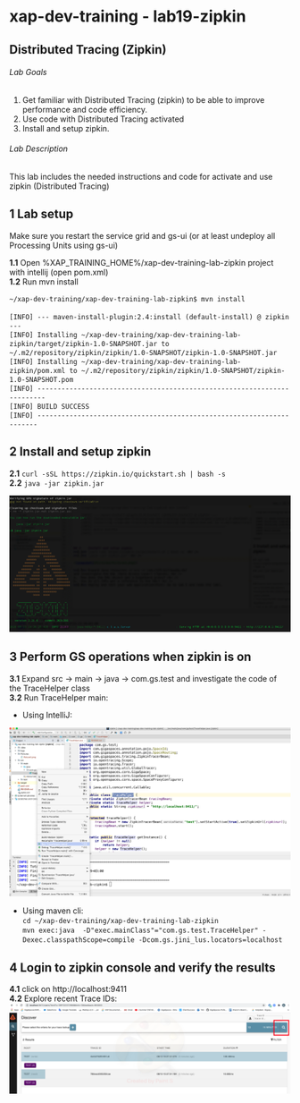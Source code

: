# xap-dev-training - lab19-zipkin

## 	Distributed Tracing (Zipkin)

###### Lab Goals
1.  Get familiar with Distributed Tracing (zipkin) to be able to improve performance and code efficiency.
2.  Use code with Distributed Tracing activated
3. Install and setup zipkin.

###### Lab Description
This lab includes the needed instructions and code for activate and use zipkin (Distributed Tracing)


## 1 Lab setup
Make sure you restart the service grid and gs-ui (or at least undeploy all Processing Units using gs-ui)

**1.1** Open %XAP_TRAINING_HOME%/xap-dev-training-lab-zipkin project with intellij (open pom.xml)<br>
**1.2** Run mvn install

    ~/xap-dev-training/xap-dev-training-lab-zipkin$ mvn install
    
    [INFO] --- maven-install-plugin:2.4:install (default-install) @ zipkin ---
    [INFO] Installing ~/xap-dev-training/xap-dev-training-lab-zipkin/target/zipkin-1.0-SNAPSHOT.jar to ~/.m2/repository/zipkin/zipkin/1.0-SNAPSHOT/zipkin-1.0-SNAPSHOT.jar
    [INFO] Installing ~/xap-dev-training/xap-dev-training-lab-zipkin/pom.xml to ~/.m2/repository/zipkin/zipkin/1.0-SNAPSHOT/zipkin-1.0-SNAPSHOT.pom
    [INFO] ------------------------------------------------------------------------
    [INFO] BUILD SUCCESS
    [INFO] ----------------------------------------------------------------------



## 2	Install and setup zipkin
**2.1**	`curl -sSL https://zipkin.io/quickstart.sh | bash -s` <br />
**2.2**	`java -jar zipkin.jar` <br />

![snapshot](Pictures/Picture1.png)

## 3 Perform GS operations when zipkin is on

**3.1**	Expand src -> main -> java -> com.gs.test
and investigate the code of the TraceHelper class <br />
**3.2**	Run TraceHelper main:
* Using IntelliJ:

![snapshot](Pictures/Picture2.png)

* Using maven cli:<br>
`cd ~/xap-dev-training/xap-dev-training-lab-zipkin`<br>
`mvn exec:java  -D"exec.mainClass"="com.gs.test.TraceHelper" -Dexec.classpathScope=compile -Dcom.gs.jini_lus.locators=localhost`<br>

## 4 Login to zipkin console and verify the results
**4.1**	click on http://localhost:9411<br>
**4.2**	Explore recent Trace IDs:<br>
![snapshot](Pictures/Picture3.png)
